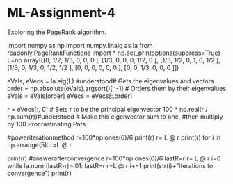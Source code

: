 # ML-Assignment-4
Exploring the PageRank algorithm.

import numpy as np
import numpy.linalg as la
from readonly.PageRankFunctions import *
np.set_printoptions(suppress=True)
L=np.array([[0,   1/2, 1/3, 0, 0,   0 ],
            [1/3, 0,   0,   0, 1/2, 0 ],
            [1/3, 1/2, 0,   1, 0,   1/2 ],
            [1/3, 0,   1/3, 0, 1/2, 1/2 ],
            [0,   0,   0,   0, 0,   0 ],
            [0,   0,   1/3, 0, 0,   0 ]])

eVals, eVecs = la.eig(L) #understood# Gets the eigenvalues and vectors
order = np.absolute(eVals).argsort()[::-1] # Orders them by their eigenvalues
eVals = eVals[order]
eVecs = eVecs[:,order]

r = eVecs[:, 0] # Sets r to be the principal eigenvector
100 * np.real(r / np.sum(r))#understood # Make this eigenvector sum to one,
                             #then multiply by 100 Procrastinating Pats

#poweriterationmethod
r=100*np.ones(6)/6
print(r)
r= L @ r
print(r)
for i in np.arrange(5):
    r=L @ r

print(r)
#answerafterconvergence
r=100*np.ones(6)/6
lastR=r
r= L @ r
i=0
while la.norm(lastR-r)>.01:
    lastR=r
    r=L @ r
    i+=1
print(str(i)+"iterations to convergence")
print(r)

